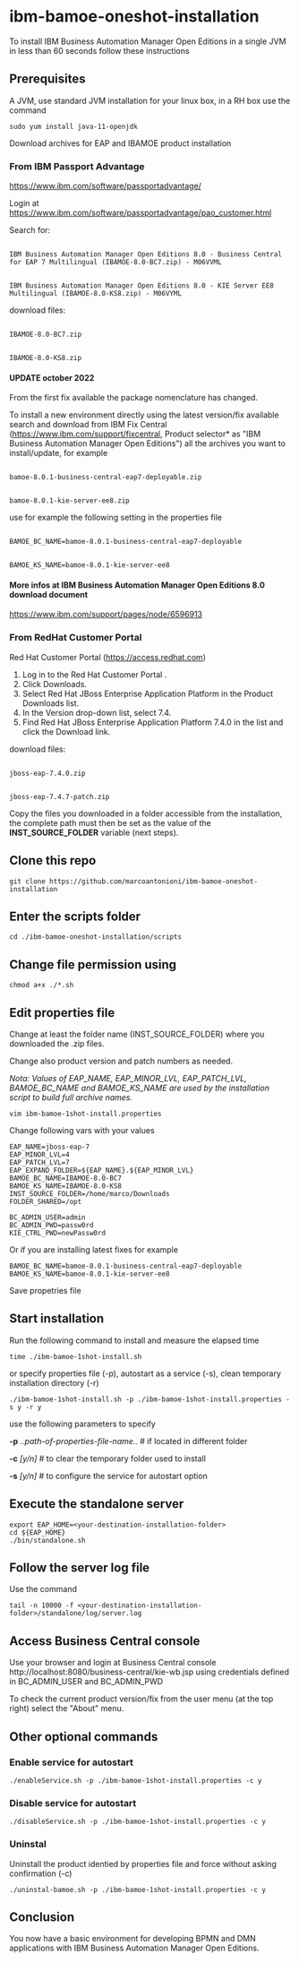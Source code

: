 # ibm-bamoe-oneshot-installation

To install IBM Business Automation Manager Open Editions in a single JVM in less than 60 seconds follow these instructions

## Prerequisites

A JVM, use standard JVM installation for your linux box, in a RH box use the command

```
sudo yum install java-11-openjdk
```

Download archives for EAP and IBAMOE product installation

### From IBM Passport Advantage

https://www.ibm.com/software/passportadvantage/

Login at https://www.ibm.com/software/passportadvantage/pao_customer.html

Search for:

<code>
IBM Business Automation Manager Open Editions 8.0 - Business Central for EAP 7 Multilingual (IBAMOE-8.0-BC7.zip) - M06VVML

IBM Business Automation Manager Open Editions 8.0 - KIE Server EE8 Multilingual (IBAMOE-8.0-KS8.zip) - M06VYML
</code>

download files:

<code>
IBAMOE-8.0-BC7.zip

IBAMOE-8.0-KS8.zip
</code>

#### UPDATE october 2022

From the first fix available the package nomenclature has changed.

To install a new environment directly using the latest version/fix available search and download from IBM Fix Central (https://www.ibm.com/support/fixcentral, Product selector* as "IBM Business Automation Manager Open Editions") all the archives you want to install/update, for example

<code>
bamoe-8.0.1-business-central-eap7-deployable.zip

bamoe-8.0.1-kie-server-ee8.zip
</code>

use for example the following setting in the properties file

<code>
BAMOE_BC_NAME=bamoe-8.0.1-business-central-eap7-deployable

BAMOE_KS_NAME=bamoe-8.0.1-kie-server-ee8
</code>


#### More infos at IBM Business Automation Manager Open Editions 8.0 download document

https://www.ibm.com/support/pages/node/6596913

### From RedHat Customer Portal

Red Hat Customer Portal (https://access.redhat.com)

1. Log in to the Red Hat Customer Portal .
2. Click Downloads.
3. Select Red Hat JBoss Enterprise Application Platform in the Product Downloads list.
4. In the Version drop-down list, select 7.4.
5. Find Red Hat JBoss Enterprise Application Platform 7.4.0 in the list and click the Download
link.

download files:

<code>
jboss-eap-7.4.0.zip

jboss-eap-7.4.7-patch.zip
</code>


Copy the files you downloaded in a folder accessible from the installation, the complete path must then be set as the value of the <b>INST_SOURCE_FOLDER</b> variable (next steps).

## Clone this repo

```
git clone https://github.com/marcoantonioni/ibm-bamoe-oneshot-installation
```

## Enter the scripts folder

```
cd ./ibm-bamoe-oneshot-installation/scripts
```

## Change file permission using

```
chmod a+x ./*.sh
```
 
## Edit properties file 

Change at least the folder name (INST_SOURCE_FOLDER) where you downloaded the .zip files.

Change also product version and patch numbers as needed.

<i>Nota: Values of EAP_NAME, EAP_MINOR_LVL, EAP_PATCH_LVL, BAMOE_BC_NAME and BAMOE_KS_NAME are used by the installation script to build full archive names.</i>

```
vim ibm-bamoe-1shot-install.properties
```

Change following vars with your values

```
EAP_NAME=jboss-eap-7
EAP_MINOR_LVL=4
EAP_PATCH_LVL=7
EAP_EXPAND_FOLDER=${EAP_NAME}.${EAP_MINOR_LVL}
BAMOE_BC_NAME=IBAMOE-8.0-BC7
BAMOE_KS_NAME=IBAMOE-8.0-KS8
INST_SOURCE_FOLDER=/home/marco/Downloads
FOLDER_SHARED=/opt

BC_ADMIN_USER=admin
BC_ADMIN_PWD=passw0rd
KIE_CTRL_PWD=newPassw0rd
```

Or if you are installing latest fixes for example
```
BAMOE_BC_NAME=bamoe-8.0.1-business-central-eap7-deployable
BAMOE_KS_NAME=bamoe-8.0.1-kie-server-ee8
```

Save propetries file 

## Start installation

Run the following command to install and measure the elapsed time

```
time ./ibm-bamoe-1shot-install.sh
```

or specify properties file (-p), autostart as a service (-s), clean temporary installation directory (-r)

```
./ibm-bamoe-1shot-install.sh -p ./ibm-bamoe-1shot-install.properties -s y -r y
```

use the following parameters to specify

<b>-p</b> <i>..path-of-properties-file-name..</i> # if located in different folder 

<b>-c</b> <i>[y/n]</i> # to clear the temporary folder used to install 

<b>-s</b> <i>[y/n]</i> # to configure the service for autostart option


## Execute the standalone server 

```
export EAP_HOME=<your-destination-installation-folder>
cd ${EAP_HOME}
./bin/standalone.sh
```

## Follow the server log file 

Use the command 

```
tail -n 10000 -f <your-destination-installation-folder>/standalone/log/server.log
```

## Access Business Central console

Use your browser and login at Business Central console http://localhost:8080/business-central/kie-wb.jsp using credentials defined in BC_ADMIN_USER and BC_ADMIN_PWD

To check the current product version/fix from the user menu (at the top right) select the "About" menu.

## Other optional commands

### Enable service for autostart

```
./enableService.sh -p ./ibm-bamoe-1shot-install.properties -c y
```

### Disable service for autostart

```
./disableService.sh -p ./ibm-bamoe-1shot-install.properties -c y
```

### Uninstal

Uninstall the product identied by properties file and force without asking confirmation (-c)
```
./uninstal-bamoe.sh -p ./ibm-bamoe-1shot-install.properties -c y
```


## Conclusion

You now have a basic environment for developing BPMN and DMN applications with IBM Business Automation Manager Open Editions.
